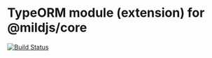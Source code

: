 # TypeORM module (extension) for @mildjs/core

[![Build Status](https://travis-ci.org/mildjs/typeorm.svg?branch=main)](https://travis-ci.org/mildjs/typeorm)